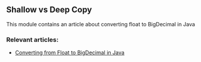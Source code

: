 ## Shallow vs Deep Copy

This module contains an article about converting float to BigDecimal in Java

### Relevant articles:

- [Converting from Float to BigDecimal in Java](https://drafts.baeldung.com/?p=175240&preview=true)
